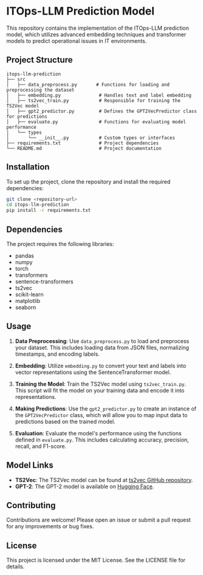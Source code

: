 # ITOps-LLM Prediction Model

This repository contains the implementation of the ITOps-LLM prediction model, which utilizes advanced embedding techniques and transformer models to predict operational issues in IT environments.

## Project Structure

```
itops-llm-prediction
├── src
│   ├── data_preprocess.py       # Functions for loading and preprocessing the dataset
│   ├── embedding.py              # Handles text and label embedding
│   ├── ts2vec_train.py           # Responsible for training the TS2Vec model
│   ├── gpt2_predictor.py         # Defines the GPT2VecPredictor class for predictions
│   ├── evaluate.py               # Functions for evaluating model performance
│   └── types
│       └── __init__.py           # Custom types or interfaces
├── requirements.txt              # Project dependencies
└── README.md                     # Project documentation
```

## Installation

To set up the project, clone the repository and install the required dependencies:

```bash
git clone <repository-url>
cd itops-llm-prediction
pip install -r requirements.txt
```

## Dependencies

The project requires the following libraries:

- pandas
- numpy
- torch
- transformers
- sentence-transformers
- ts2vec
- scikit-learn
- matplotlib
- seaborn

## Usage

1. **Data Preprocessing**: Use `data_preprocess.py` to load and preprocess your dataset. This includes loading data from JSON files, normalizing timestamps, and encoding labels.

2. **Embedding**: Utilize `embedding.py` to convert your text and labels into vector representations using the SentenceTransformer model.

3. **Training the Model**: Train the TS2Vec model using `ts2vec_train.py`. This script will fit the model on your training data and encode it into representations.

4. **Making Predictions**: Use the `gpt2_predictor.py` to create an instance of the `GPT2VecPredictor` class, which will allow you to map input data to predictions based on the trained model.

5. **Evaluation**: Evaluate the model's performance using the functions defined in `evaluate.py`. This includes calculating accuracy, precision, recall, and F1-score.

## Model Links

- **TS2Vec**: The TS2Vec model can be found at [ts2vec GitHub repository](https://github.com/yourusername/ts2vec).
- **GPT-2**: The GPT-2 model is available on [Hugging Face](https://huggingface.co/gpt2).

## Contributing

Contributions are welcome! Please open an issue or submit a pull request for any improvements or bug fixes.

## License

This project is licensed under the MIT License. See the LICENSE file for details.